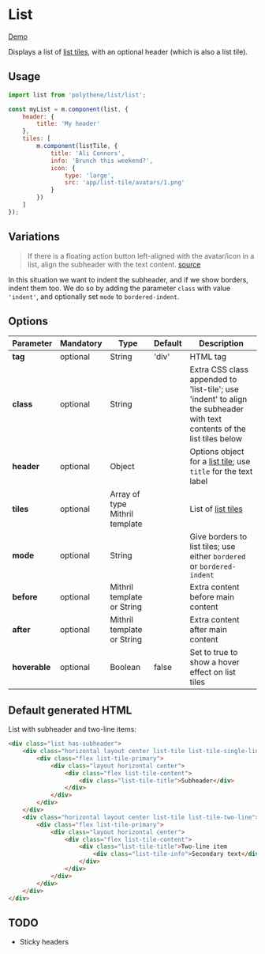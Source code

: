 # List

<a class="btn-demo" href="http://arthurclemens.github.io/Polythene-Examples/index.html#/list">Demo</a>

Displays a list of [list tiles](#list-tile), with an optional header (which is also a list tile).


## Usage

~~~javascript
import list from 'polythene/list/list';

const myList = m.component(list, {
	header: {
		title: 'My header'
	},
	tiles: [
	    m.component(listTile, {
	        title: 'Ali Connors',
	        info: 'Brunch this weekend?',
	        icon: {
	            type: 'large',
	            src: 'app/list-tile/avatars/1.png'
	        }
	    })
	]
});
~~~

## Variations

> If there is a floating action button left-aligned with the avatar/icon in a list,
> align the subheader with the text content.
> [source](http://www.google.com/design/spec/components/subheaders.html#subheaders-list-subheaders)

In this situation we want to indent the subheader, and if we show borders, indent them too. We do so by adding the parameter `class` with value `'indent'`, and optionally set `mode` to `bordered-indent`.


## Options

| **Parameter** |  **Mandatory** | **Type** | **Default** | **Description** |
| ------------- | -------------- | -------- | ----------- | --------------- |
| **tag** | optional | String | 'div' | HTML tag |
| **class** | optional | String |  | Extra CSS class appended to 'list-tile'; use 'indent' to align the subheader with text contents of the list tiles below |
| **header** | optional | Object | | Options object for a [list tile](#list-tile); use `title` for the text label |
| **tiles** | optional | Array of type Mithril template | | List of [list tiles](#list-tile) |
| **mode** | optional | String | | Give borders to list tiles; use either `bordered` or `bordered-indent` |
| **before** | optional | Mithril template or String | | Extra content before main content |
| **after** | optional | Mithril template or String | | Extra content after main content |
| **hoverable** | optional | Boolean | false | Set to true to show a hover effect on list tiles |


## Default generated HTML

List with subheader and two-line items:

~~~html
<div class="list has-subheader">
    <div class="horizontal layout center list-tile list-tile-single-line subheader">
        <div class="flex list-tile-primary">
            <div class="layout horizontal center">
                <div class="flex list-tile-content">
                    <div class="list-tile-title">Subheader</div>
                </div>
            </div>
        </div>
    </div>
    <div class="horizontal layout center list-tile list-tile-two-line">
        <div class="flex list-tile-primary">
            <div class="layout horizontal center">
                <div class="flex list-tile-content">
                    <div class="list-tile-title">Two-line item
                        <div class="list-tile-info">Secondary text</div>
                    </div>
                </div>
            </div>
        </div>
    </div>
</div>
~~~


## TODO

* Sticky headers
